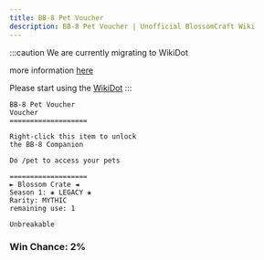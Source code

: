 ```yaml
---
title: BB-8 Pet Voucher
description: BB-8 Pet Voucher | Unofficial BlossomCraft Wiki
---
```

:::caution
We are currently migrating to WikiDot

more information [here](/starter/home/)

Please start using the [WikiDot](https://unofficialblossomcraftwiki.wikidot.com/)
:::

```
BB-8 Pet Voucher
Voucher
===================

Right-click this item to unlock 
the BB-8 Companion

Do /pet to access your pets

===================
► Blossom Crate ◄
Season 1: ❀ LEGACY ❀
Rarity: MYTHIC
remaining use: 1

Unbreakable
```
### Win Chance: 2%